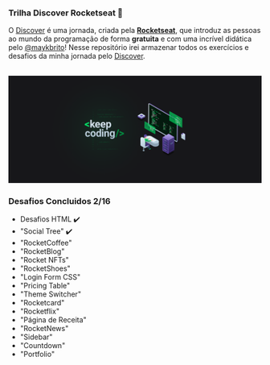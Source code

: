 ### Trilha Discover Rocketseat 🚀

O <a href="https://app.rocketseat.com.br/discover">Discover</a> é uma jornada, criada pela <a target="_blank" href="https://www.rocketseat.com.br/"><b>Rocketseat</b></a>, que introduz as pessoas ao mundo da programação de forma <b>gratuita</b> e com uma incrível didática pelo <a target="_blank" href="https://github.com/maykbrito/maykbrito">@maykbrito</a>! Nesse repositório irei armazenar todos os exercícios e desafios da minha jornada pelo <a href="https://app.rocketseat.com.br/discover">Discover</a>.

<br>

<img src="/media/imagens/imagem.png" alt="">

### Desafios Concluidos 2/16

- Desafios HTML ✔️
- "Social Tree" ✔️
- "RocketCoffee"
- "RocketBlog"
- "Rocket NFTs"
- "RocketShoes"
- "Login Form CSS"
- "Pricing Table"
- "Theme Switcher"
- "Rocketcard"
- "Rocketflix"
- "Página de Receita"
- "RocketNews"
- "Sidebar"
- "Countdown"
- "Portfolio"
